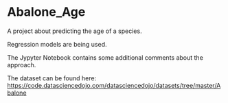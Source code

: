 # Abalone_Age
A project about predicting the age of a species. 


Regression models are being used.


The Jypyter Notebook contains some additional comments about the approach.


The dataset can be found here: https://code.datasciencedojo.com/datasciencedojo/datasets/tree/master/Abalone
